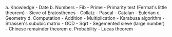 a. Knowledge
	- Date
b. Numbers
	- Fib
	- Prime
		- Primarity test (Fermat's little theorem)
		- Sieve of Eratosthenes
	- Collatz
	- Pascal
	- Catalan
	- Eulerian
c. Geometry
d. Computation
	- Addition
	- Multiplication
		- Karabusa algorithm
		- Strassen's sububic matrix
	- GCD
	- Sqrt
		- Segemented sieve (large number)
	- Chinese remainder theorem
e. Probability
	- Lucas theorem

